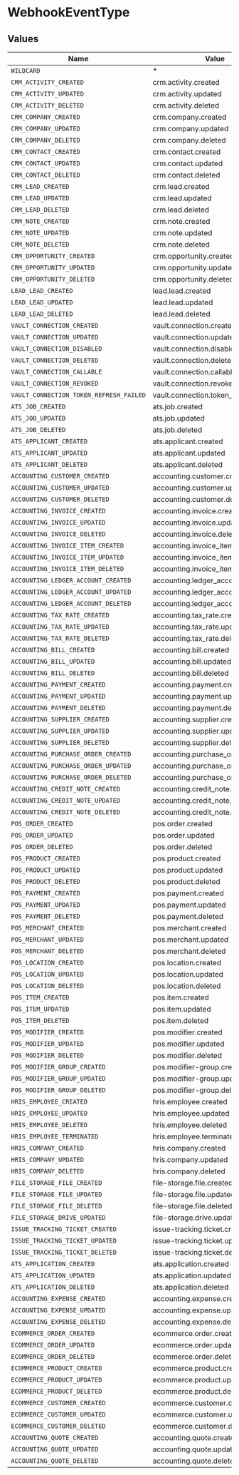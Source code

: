 # WebhookEventType


## Values

| Name                                    | Value                                   |
| --------------------------------------- | --------------------------------------- |
| `WILDCARD`                              | *                                       |
| `CRM_ACTIVITY_CREATED`                  | crm.activity.created                    |
| `CRM_ACTIVITY_UPDATED`                  | crm.activity.updated                    |
| `CRM_ACTIVITY_DELETED`                  | crm.activity.deleted                    |
| `CRM_COMPANY_CREATED`                   | crm.company.created                     |
| `CRM_COMPANY_UPDATED`                   | crm.company.updated                     |
| `CRM_COMPANY_DELETED`                   | crm.company.deleted                     |
| `CRM_CONTACT_CREATED`                   | crm.contact.created                     |
| `CRM_CONTACT_UPDATED`                   | crm.contact.updated                     |
| `CRM_CONTACT_DELETED`                   | crm.contact.deleted                     |
| `CRM_LEAD_CREATED`                      | crm.lead.created                        |
| `CRM_LEAD_UPDATED`                      | crm.lead.updated                        |
| `CRM_LEAD_DELETED`                      | crm.lead.deleted                        |
| `CRM_NOTE_CREATED`                      | crm.note.created                        |
| `CRM_NOTE_UPDATED`                      | crm.note.updated                        |
| `CRM_NOTE_DELETED`                      | crm.note.deleted                        |
| `CRM_OPPORTUNITY_CREATED`               | crm.opportunity.created                 |
| `CRM_OPPORTUNITY_UPDATED`               | crm.opportunity.updated                 |
| `CRM_OPPORTUNITY_DELETED`               | crm.opportunity.deleted                 |
| `LEAD_LEAD_CREATED`                     | lead.lead.created                       |
| `LEAD_LEAD_UPDATED`                     | lead.lead.updated                       |
| `LEAD_LEAD_DELETED`                     | lead.lead.deleted                       |
| `VAULT_CONNECTION_CREATED`              | vault.connection.created                |
| `VAULT_CONNECTION_UPDATED`              | vault.connection.updated                |
| `VAULT_CONNECTION_DISABLED`             | vault.connection.disabled               |
| `VAULT_CONNECTION_DELETED`              | vault.connection.deleted                |
| `VAULT_CONNECTION_CALLABLE`             | vault.connection.callable               |
| `VAULT_CONNECTION_REVOKED`              | vault.connection.revoked                |
| `VAULT_CONNECTION_TOKEN_REFRESH_FAILED` | vault.connection.token_refresh.failed   |
| `ATS_JOB_CREATED`                       | ats.job.created                         |
| `ATS_JOB_UPDATED`                       | ats.job.updated                         |
| `ATS_JOB_DELETED`                       | ats.job.deleted                         |
| `ATS_APPLICANT_CREATED`                 | ats.applicant.created                   |
| `ATS_APPLICANT_UPDATED`                 | ats.applicant.updated                   |
| `ATS_APPLICANT_DELETED`                 | ats.applicant.deleted                   |
| `ACCOUNTING_CUSTOMER_CREATED`           | accounting.customer.created             |
| `ACCOUNTING_CUSTOMER_UPDATED`           | accounting.customer.updated             |
| `ACCOUNTING_CUSTOMER_DELETED`           | accounting.customer.deleted             |
| `ACCOUNTING_INVOICE_CREATED`            | accounting.invoice.created              |
| `ACCOUNTING_INVOICE_UPDATED`            | accounting.invoice.updated              |
| `ACCOUNTING_INVOICE_DELETED`            | accounting.invoice.deleted              |
| `ACCOUNTING_INVOICE_ITEM_CREATED`       | accounting.invoice_item.created         |
| `ACCOUNTING_INVOICE_ITEM_UPDATED`       | accounting.invoice_item.updated         |
| `ACCOUNTING_INVOICE_ITEM_DELETED`       | accounting.invoice_item.deleted         |
| `ACCOUNTING_LEDGER_ACCOUNT_CREATED`     | accounting.ledger_account.created       |
| `ACCOUNTING_LEDGER_ACCOUNT_UPDATED`     | accounting.ledger_account.updated       |
| `ACCOUNTING_LEDGER_ACCOUNT_DELETED`     | accounting.ledger_account.deleted       |
| `ACCOUNTING_TAX_RATE_CREATED`           | accounting.tax_rate.created             |
| `ACCOUNTING_TAX_RATE_UPDATED`           | accounting.tax_rate.updated             |
| `ACCOUNTING_TAX_RATE_DELETED`           | accounting.tax_rate.deleted             |
| `ACCOUNTING_BILL_CREATED`               | accounting.bill.created                 |
| `ACCOUNTING_BILL_UPDATED`               | accounting.bill.updated                 |
| `ACCOUNTING_BILL_DELETED`               | accounting.bill.deleted                 |
| `ACCOUNTING_PAYMENT_CREATED`            | accounting.payment.created              |
| `ACCOUNTING_PAYMENT_UPDATED`            | accounting.payment.updated              |
| `ACCOUNTING_PAYMENT_DELETED`            | accounting.payment.deleted              |
| `ACCOUNTING_SUPPLIER_CREATED`           | accounting.supplier.created             |
| `ACCOUNTING_SUPPLIER_UPDATED`           | accounting.supplier.updated             |
| `ACCOUNTING_SUPPLIER_DELETED`           | accounting.supplier.deleted             |
| `ACCOUNTING_PURCHASE_ORDER_CREATED`     | accounting.purchase_order.created       |
| `ACCOUNTING_PURCHASE_ORDER_UPDATED`     | accounting.purchase_order.updated       |
| `ACCOUNTING_PURCHASE_ORDER_DELETED`     | accounting.purchase_order.deleted       |
| `ACCOUNTING_CREDIT_NOTE_CREATED`        | accounting.credit_note.created          |
| `ACCOUNTING_CREDIT_NOTE_UPDATED`        | accounting.credit_note.updated          |
| `ACCOUNTING_CREDIT_NOTE_DELETED`        | accounting.credit_note.deleted          |
| `POS_ORDER_CREATED`                     | pos.order.created                       |
| `POS_ORDER_UPDATED`                     | pos.order.updated                       |
| `POS_ORDER_DELETED`                     | pos.order.deleted                       |
| `POS_PRODUCT_CREATED`                   | pos.product.created                     |
| `POS_PRODUCT_UPDATED`                   | pos.product.updated                     |
| `POS_PRODUCT_DELETED`                   | pos.product.deleted                     |
| `POS_PAYMENT_CREATED`                   | pos.payment.created                     |
| `POS_PAYMENT_UPDATED`                   | pos.payment.updated                     |
| `POS_PAYMENT_DELETED`                   | pos.payment.deleted                     |
| `POS_MERCHANT_CREATED`                  | pos.merchant.created                    |
| `POS_MERCHANT_UPDATED`                  | pos.merchant.updated                    |
| `POS_MERCHANT_DELETED`                  | pos.merchant.deleted                    |
| `POS_LOCATION_CREATED`                  | pos.location.created                    |
| `POS_LOCATION_UPDATED`                  | pos.location.updated                    |
| `POS_LOCATION_DELETED`                  | pos.location.deleted                    |
| `POS_ITEM_CREATED`                      | pos.item.created                        |
| `POS_ITEM_UPDATED`                      | pos.item.updated                        |
| `POS_ITEM_DELETED`                      | pos.item.deleted                        |
| `POS_MODIFIER_CREATED`                  | pos.modifier.created                    |
| `POS_MODIFIER_UPDATED`                  | pos.modifier.updated                    |
| `POS_MODIFIER_DELETED`                  | pos.modifier.deleted                    |
| `POS_MODIFIER_GROUP_CREATED`            | pos.modifier-group.created              |
| `POS_MODIFIER_GROUP_UPDATED`            | pos.modifier-group.updated              |
| `POS_MODIFIER_GROUP_DELETED`            | pos.modifier-group.deleted              |
| `HRIS_EMPLOYEE_CREATED`                 | hris.employee.created                   |
| `HRIS_EMPLOYEE_UPDATED`                 | hris.employee.updated                   |
| `HRIS_EMPLOYEE_DELETED`                 | hris.employee.deleted                   |
| `HRIS_EMPLOYEE_TERMINATED`              | hris.employee.terminated                |
| `HRIS_COMPANY_CREATED`                  | hris.company.created                    |
| `HRIS_COMPANY_UPDATED`                  | hris.company.updated                    |
| `HRIS_COMPANY_DELETED`                  | hris.company.deleted                    |
| `FILE_STORAGE_FILE_CREATED`             | file-storage.file.created               |
| `FILE_STORAGE_FILE_UPDATED`             | file-storage.file.updated               |
| `FILE_STORAGE_FILE_DELETED`             | file-storage.file.deleted               |
| `FILE_STORAGE_DRIVE_UPDATED`            | file-storage.drive.updated              |
| `ISSUE_TRACKING_TICKET_CREATED`         | issue-tracking.ticket.created           |
| `ISSUE_TRACKING_TICKET_UPDATED`         | issue-tracking.ticket.updated           |
| `ISSUE_TRACKING_TICKET_DELETED`         | issue-tracking.ticket.deleted           |
| `ATS_APPLICATION_CREATED`               | ats.application.created                 |
| `ATS_APPLICATION_UPDATED`               | ats.application.updated                 |
| `ATS_APPLICATION_DELETED`               | ats.application.deleted                 |
| `ACCOUNTING_EXPENSE_CREATED`            | accounting.expense.created              |
| `ACCOUNTING_EXPENSE_UPDATED`            | accounting.expense.updated              |
| `ACCOUNTING_EXPENSE_DELETED`            | accounting.expense.deleted              |
| `ECOMMERCE_ORDER_CREATED`               | ecommerce.order.created                 |
| `ECOMMERCE_ORDER_UPDATED`               | ecommerce.order.updated                 |
| `ECOMMERCE_ORDER_DELETED`               | ecommerce.order.deleted                 |
| `ECOMMERCE_PRODUCT_CREATED`             | ecommerce.product.created               |
| `ECOMMERCE_PRODUCT_UPDATED`             | ecommerce.product.updated               |
| `ECOMMERCE_PRODUCT_DELETED`             | ecommerce.product.deleted               |
| `ECOMMERCE_CUSTOMER_CREATED`            | ecommerce.customer.created              |
| `ECOMMERCE_CUSTOMER_UPDATED`            | ecommerce.customer.updated              |
| `ECOMMERCE_CUSTOMER_DELETED`            | ecommerce.customer.deleted              |
| `ACCOUNTING_QUOTE_CREATED`              | accounting.quote.created                |
| `ACCOUNTING_QUOTE_UPDATED`              | accounting.quote.updated                |
| `ACCOUNTING_QUOTE_DELETED`              | accounting.quote.deleted                |